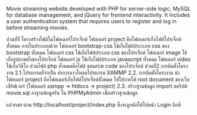Movie streaming website developed with PHP for server-side logic, MySQL for database management, and jQuery for frontend interactivity. It includes a user authentication system that requires users to register and log in before streaming movies.

ส่วนที่1 โครงสร้างไฟล์ในโฟลเดอร์โปรเจ็กต์
โฟลเดอร์ project คือโฟลเดอร์เก็บไฟล์โปรเจ็กต์ทั้งหมด ภายในประกอบด้วย
โฟลเดอร์ bootstrap-css ใช้เก็บไฟล์ประะเภท css ของ bootstrap ทั้งหมด
โฟลเดอร์ css ใช้เก็บไฟล์ประเภท css ของโปรเจ็กต์
โฟลเดอร์ image ใช้เก็บรูปภาพทั้งของโปรเจ็กต์
โฟลเดอร์ js ใช้เก็บไฟล์ประเภท javascript ทั้งหมด
โฟลเดอร์ video ใช้เก็บวิดีโอ
ส่วนไฟล์ php ทั้งหมดคือไฟล์ source code ของโปรเจ็กต์
ส่วนที่2  การติดตั้งโครงงาน
2.1.โปรแกรมที่จำเป็น
ทำการดาวโหลดโปรแกรม XAMMP
2.2. การติดตั้งโครงงาน
นำโฟลเดอร์ project คือโฟลเดอร์เก็บไฟล์โปรเจ็กต์ทั้งหมด ไปใส่ภายใต้  root document ของเว็บเซิร์ฟเวอร์ (โฟลเดอร์ xampp -> htdocs -> project)
2.3. สร้างฐานข้อมูล
import สคริปต์  movie.sql ลงฐานข้อมูลรัน ใน PHPMyAdmin เพื่อสร้างฐานข้อมูล 

แล้วrun ผ่าน http://localhost/project/index.php ซึ่งจะถูกดักให้ไปหน้า Login อีกที
